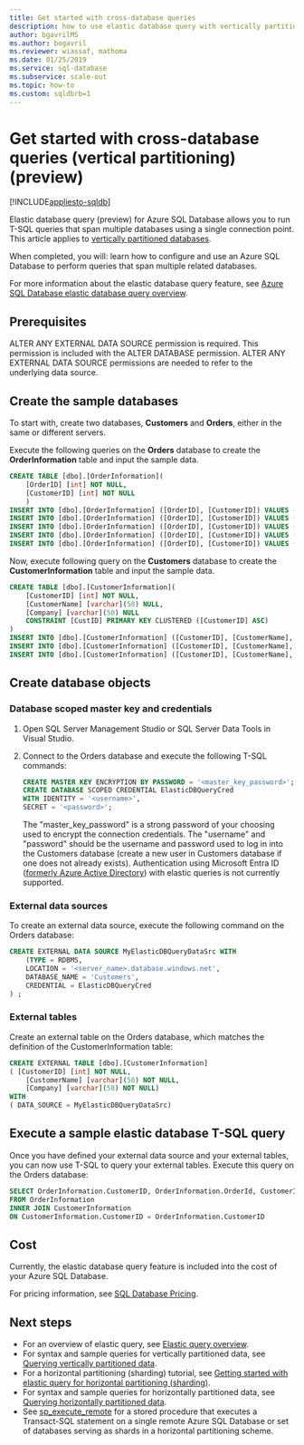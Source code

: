 ```yaml
---
title: Get started with cross-database queries
description: how to use elastic database query with vertically partitioned databases
author: bgavrilMS
ms.author: bogavril
ms.reviewer: wiassaf, mathoma
ms.date: 01/25/2019
ms.service: sql-database
ms.subservice: scale-out
ms.topic: how-to
ms.custom: sqldbrb=1
---
```

# Get started with cross-database queries (vertical partitioning) (preview)
[!INCLUDE[appliesto-sqldb](../includes/appliesto-sqldb.md)]

Elastic database query (preview) for Azure SQL Database allows you to run T-SQL queries that span multiple databases using a single connection point. This article applies to [vertically partitioned databases](elastic-query-vertical-partitioning.md).  

When completed, you will: learn how to configure and use an Azure SQL Database to perform queries that span multiple related databases.

For more information about the elastic database query feature, see  [Azure SQL Database elastic database query overview](elastic-query-overview.md).

## Prerequisites

ALTER ANY EXTERNAL DATA SOURCE permission is required. This permission is included with the ALTER DATABASE permission. ALTER ANY EXTERNAL DATA SOURCE permissions are needed to refer to the underlying data source.

## Create the sample databases

To start with, create two databases, **Customers** and **Orders**, either in the same or different servers.

Execute the following queries on the **Orders** database to create the **OrderInformation** table and input the sample data.

```sql
CREATE TABLE [dbo].[OrderInformation](
    [OrderID] [int] NOT NULL,
    [CustomerID] [int] NOT NULL
    )
INSERT INTO [dbo].[OrderInformation] ([OrderID], [CustomerID]) VALUES (123, 1)
INSERT INTO [dbo].[OrderInformation] ([OrderID], [CustomerID]) VALUES (149, 2)
INSERT INTO [dbo].[OrderInformation] ([OrderID], [CustomerID]) VALUES (857, 2)
INSERT INTO [dbo].[OrderInformation] ([OrderID], [CustomerID]) VALUES (321, 1)
INSERT INTO [dbo].[OrderInformation] ([OrderID], [CustomerID]) VALUES (564, 8)
```

Now, execute following query on the **Customers** database to create the **CustomerInformation** table and input the sample data.

```sql
CREATE TABLE [dbo].[CustomerInformation](
    [CustomerID] [int] NOT NULL,
    [CustomerName] [varchar](50) NULL,
    [Company] [varchar](50) NULL
    CONSTRAINT [CustID] PRIMARY KEY CLUSTERED ([CustomerID] ASC)
)
INSERT INTO [dbo].[CustomerInformation] ([CustomerID], [CustomerName], [Company]) VALUES (1, 'Jack', 'ABC')
INSERT INTO [dbo].[CustomerInformation] ([CustomerID], [CustomerName], [Company]) VALUES (2, 'Steve', 'XYZ')
INSERT INTO [dbo].[CustomerInformation] ([CustomerID], [CustomerName], [Company]) VALUES (3, 'Lylla', 'MNO')
```

## Create database objects

### Database scoped master key and credentials

1. Open SQL Server Management Studio or SQL Server Data Tools in Visual Studio.
2. Connect to the Orders database and execute the following T-SQL commands:

    ```sql
    CREATE MASTER KEY ENCRYPTION BY PASSWORD = '<master_key_password>';
    CREATE DATABASE SCOPED CREDENTIAL ElasticDBQueryCred
    WITH IDENTITY = '<username>',
    SECRET = '<password>';  
    ```

    The "master_key_password" is a strong password of your choosing used to encrypt the connection credentials. 
    The "username" and "password" should be the username and password used to log in into the Customers database (create a new user in Customers database if one does not already exists).
    Authentication using Microsoft Entra ID ([formerly Azure Active Directory](/entra/fundamentals/new-name)) with elastic queries is not currently supported.

### External data sources

To create an external data source, execute the following command on the Orders database:

```sql
CREATE EXTERNAL DATA SOURCE MyElasticDBQueryDataSrc WITH
    (TYPE = RDBMS,
    LOCATION = '<server_name>.database.windows.net',
    DATABASE_NAME = 'Customers',
    CREDENTIAL = ElasticDBQueryCred
) ;
```

### External tables

Create an external table on the Orders database, which matches the definition of the CustomerInformation table:

```sql
CREATE EXTERNAL TABLE [dbo].[CustomerInformation]
( [CustomerID] [int] NOT NULL,
    [CustomerName] [varchar](50) NOT NULL,
    [Company] [varchar](50) NOT NULL)
WITH
( DATA_SOURCE = MyElasticDBQueryDataSrc)
```

## Execute a sample elastic database T-SQL query

Once you have defined your external data source and your external tables, you can now use T-SQL to query your external tables. Execute this query on the Orders database:

```sql
SELECT OrderInformation.CustomerID, OrderInformation.OrderId, CustomerInformation.CustomerName, CustomerInformation.Company
FROM OrderInformation
INNER JOIN CustomerInformation
ON CustomerInformation.CustomerID = OrderInformation.CustomerID
```

## Cost

Currently, the elastic database query feature is included into the cost of your Azure SQL Database.  

For pricing information, see [SQL Database Pricing](https://azure.microsoft.com/pricing/details/sql-database).

## Next steps

* For an overview of elastic query, see [Elastic query overview](elastic-query-overview.md).
* For syntax and sample queries for vertically partitioned data, see [Querying vertically partitioned data](elastic-query-vertical-partitioning.md).
* For a horizontal partitioning (sharding) tutorial, see [Getting started with elastic query for horizontal partitioning (sharding)](elastic-query-getting-started.md).
* For syntax and sample queries for horizontally partitioned data, see [Querying horizontally partitioned data](elastic-query-horizontal-partitioning.md).
* See [sp\_execute\_remote](/sql/relational-databases/system-stored-procedures/sp-execute-remote-azure-sql-database) for a stored procedure that executes a Transact-SQL statement on a single remote Azure SQL Database or set of databases serving as shards in a horizontal partitioning scheme.
